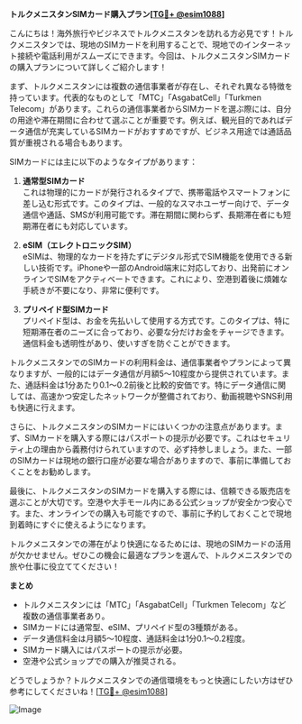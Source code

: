 **トルクメニスタンSIMカード購入プラン[[TG💪+ @esim1088](https://t.me/s/esim1088)]**

こんにちは！海外旅行やビジネスでトルクメニスタンを訪れる方必見です！トルクメニスタンでは、現地のSIMカードを利用することで、現地でのインターネット接続や電話利用がスムーズにできます。今回は、トルクメニスタンSIMカードの購入プランについて詳しくご紹介します！

まず、トルクメニスタンには複数の通信事業者が存在し、それぞれ異なる特徴を持っています。代表的なものとして「МТС」「AsgabatCell」「Turkmen Telecom」があります。これらの通信事業者からSIMカードを選ぶ際には、自分の用途や滞在期間に合わせて選ぶことが重要です。例えば、観光目的であればデータ通信が充実しているSIMカードがおすすめですが、ビジネス用途では通話品質が重視される場合もあります。

SIMカードには主に以下のようなタイプがあります：

1. **通常型SIMカード**  
   これは物理的にカードが発行されるタイプで、携帯電話やスマートフォンに差し込む形式です。このタイプは、一般的なスマホユーザー向けで、データ通信や通話、SMSが利用可能です。滞在期間に関わらず、長期滞在者にも短期滞在者にも対応しています。

2. **eSIM（エレクトロニックSIM）**  
   eSIMは、物理的なカードを持たずにデジタル形式でSIM機能を使用できる新しい技術です。iPhoneや一部のAndroid端末に対応しており、出発前にオンラインでSIMをアクティベートできます。これにより、空港到着後に煩雑な手続きが不要になり、非常に便利です。

3. **プリペイド型SIMカード**  
   プリペイド型は、お金を先払いして使用する方式です。このタイプは、特に短期滞在者のニーズに合っており、必要な分だけお金をチャージできます。通信料金も透明性があり、使いすぎを防ぐことができます。

トルクメニスタンでのSIMカードの利用料金は、通信事業者やプランによって異なりますが、一般的にはデータ通信が月額$5～$10程度から提供されています。また、通話料金は1分あたり$0.1～$0.2前後と比較的安価です。特にデータ通信に関しては、高速かつ安定したネットワークが整備されており、動画視聴やSNS利用も快適に行えます。

さらに、トルクメニスタンのSIMカードにはいくつかの注意点があります。まず、SIMカードを購入する際にはパスポートの提示が必要です。これはセキュリティ上の理由から義務付けられていますので、必ず持参しましょう。また、一部のSIMカードは現地の銀行口座が必要な場合がありますので、事前に準備しておくことをお勧めします。

最後に、トルクメニスタンのSIMカードを購入する際には、信頼できる販売店を選ぶことが大切です。空港や大手モール内にある公式ショップが安全かつ安心です。また、オンラインでの購入も可能ですので、事前に予約しておくことで現地到着時にすぐに使えるようになります。

トルクメニスタンでの滞在がより快適になるためには、現地のSIMカードの活用が欠かせません。ぜひこの機会に最適なプランを選んで、トルクメニスタンでの旅や仕事に役立ててください！

**まとめ**
- トルクメニスタンには「МТС」「AsgabatCell」「Turkmen Telecom」など複数の通信事業者あり。
- SIMカードには通常型、eSIM、プリペイド型の3種類がある。
- データ通信料金は月額$5～$10程度、通話料金は1分$0.1～$0.2程度。
- SIMカード購入にはパスポートの提示が必要。
- 空港や公式ショップでの購入が推奨される。

どうでしょうか？トルクメニスタンでの通信環境をもっと快適にしたい方はぜひ参考にしてくださいね！[[TG💪+ @esim1088](https://t.me/s/esim1088)]

![Image](https://i.postimg.cc/Y0z9fWf4/image.png)